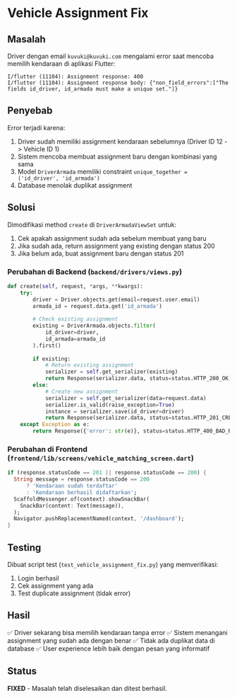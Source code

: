 # Vehicle Assignment Fix

## Masalah
Driver dengan email `kuvuki@kuvuki.com` mengalami error saat mencoba memilih kendaraan di aplikasi Flutter:

```
I/flutter (11104): Assignment response: 400
I/flutter (11104): Assignment response body: {"non_field_errors":["The fields id_driver, id_armada must make a unique set."]}
```

## Penyebab
Error terjadi karena:
1. Driver sudah memiliki assignment kendaraan sebelumnya (Driver ID 12 -> Vehicle ID 1)
2. Sistem mencoba membuat assignment baru dengan kombinasi yang sama
3. Model `DriverArmada` memiliki constraint `unique_together = ('id_driver', 'id_armada')`
4. Database menolak duplikat assignment

## Solusi
Dimodifikasi method `create` di `DriverArmadaViewSet` untuk:
1. Cek apakah assignment sudah ada sebelum membuat yang baru
2. Jika sudah ada, return assignment yang existing dengan status 200
3. Jika belum ada, buat assignment baru dengan status 201

### Perubahan di Backend (`backend/drivers/views.py`)
```python
def create(self, request, *args, **kwargs):
    try:
        driver = Driver.objects.get(email=request.user.email)
        armada_id = request.data.get('id_armada')
        
        # Check existing assignment
        existing = DriverArmada.objects.filter(
            id_driver=driver,
            id_armada=armada_id
        ).first()
        
        if existing:
            # Return existing assignment
            serializer = self.get_serializer(existing)
            return Response(serializer.data, status=status.HTTP_200_OK)
        else:
            # Create new assignment
            serializer = self.get_serializer(data=request.data)
            serializer.is_valid(raise_exception=True)
            instance = serializer.save(id_driver=driver)
            return Response(serializer.data, status=status.HTTP_201_CREATED)
    except Exception as e:
        return Response({'error': str(e)}, status=status.HTTP_400_BAD_REQUEST)
```

### Perubahan di Frontend (`frontend/lib/screens/vehicle_matching_screen.dart`)
```dart
if (response.statusCode == 201 || response.statusCode == 200) {
  String message = response.statusCode == 200 
      ? 'Kendaraan sudah terdaftar' 
      : 'Kendaraan berhasil didaftarkan';
  ScaffoldMessenger.of(context).showSnackBar(
    SnackBar(content: Text(message)),
  );
  Navigator.pushReplacementNamed(context, '/dashboard');
}
```

## Testing
Dibuat script test (`test_vehicle_assignment_fix.py`) yang memverifikasi:
1. Login berhasil
2. Cek assignment yang ada
3. Test duplicate assignment (tidak error)

## Hasil
✅ Driver sekarang bisa memilih kendaraan tanpa error
✅ Sistem menangani assignment yang sudah ada dengan benar
✅ Tidak ada duplikat data di database
✅ User experience lebih baik dengan pesan yang informatif

## Status
**FIXED** - Masalah telah diselesaikan dan ditest berhasil.